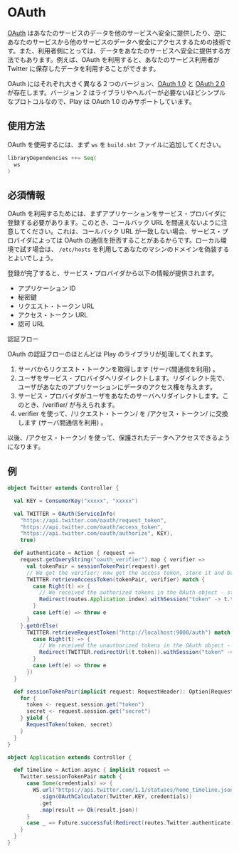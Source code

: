 <!--- Copyright (C) 2009-2015 Typesafe Inc. <http://www.typesafe.com> -->
# OAuth

<!--
[OAuth](http://oauth.net/) is a simple way to publish and interact with protected data. It's also a safer and more secure way for people to give you access. For example, it can be used to access your users' data on [Twitter](https://dev.twitter.com/docs/auth/using-oauth).
-->
[OAuth](http://oauth.net/) はあなたのサービスのデータを他のサービスへ安全に提供したり、逆にあなたのサービスから他のサービスのデータへ安全にアクセスするための技術です。また、利用者側にとっては、データをあなたのサービスへ安全に提供する方法でもあります。例えば、OAuth を利用すると、あなたのサービス利用者が Twitter に保存したデータを利用することができます。

<!--
There are 2 very different versions of OAuth: [OAuth 1.0](http://tools.ietf.org/html/rfc5849) and [OAuth 2.0](http://oauth.net/2/). Version 2 is simple enough to be implemented easily without library or helpers, so Play only provides support for OAuth 1.0.
-->
OAuth にはそれぞれ大きく異なる２つのバージョン、[OAuth 1.0](http://tools.ietf.org/html/rfc5849) と [OAuth 2.0](http://oauth.net/2/) が存在します。バージョン 2 はライブラリやヘルパーが必要ないほどシンプルなプロトコルなので、Play は OAuth 1.0 のみサポートしています。

<!--
## Usage
-->
## 使用方法

<!--
To use OAuth, first add `ws`  to your `build.sbt` file:
-->
OAuth を使用するには、まず `ws` を `build.sbt` ファイルに追加してください。

```scala
libraryDependencies ++= Seq(
  ws
)
```

<!--
## Required Information
-->
## 必須情報

<!--
OAuth requires you to register your application to the service provider. Make sure to check the callback URL that you provide, because the service provider may reject your calls if they don't match. When working locally, you can use `/etc/hosts` to fake a domain on your local machine.
-->
OAuth を利用するためには、まずアプリケーションをサービス・プロバイダに登録する必要があります。このとき、コールバック URL を間違えないように注意してください。これは、コールバック URL が一致しない場合、サービス・プロバイダによっては OAuth の通信を拒否することがあるからです。ローカル環境で試す場合は、 `/etc/hosts` を利用してあなたのマシンのドメインを偽装するとよいでしょう。

<!--
The service provider will give you:
-->
登録が完了すると、サービス・プロバイダから以下の情報が提供されます。

<!--
* Application ID
* Secret key
* Request Token URL
* Access Token URL
* Authorize URL
-->
* アプリケーション ID
* 秘密鍵
* リクエスト・トークン URL
* アクセス・トークン URL
* 認可 URL

<!--
## Authentication Flow
-->
認証フロー

<!--
Most of the flow will be done by the Play library.
-->
OAuth の認証フローのほとんどは Play のライブラリが処理してくれます。

<!--
1. Get a request token from the server (in a server-to-server call)
2. Redirect the user to the service provider, where he will grant your application rights to use his data
3. The service provider will redirect the user back, giving you a /verifier/
4. With that verifier, exchange the /request token/ for an /access token/ (server-to-server call)
-->
1. サーバからリクエスト・トークンを取得します (サーバ間通信を利用) 。
2. ユーザをサービス・プロバイダへリダイレクトします。リダイレクト先で、ユーザがあなたのアプリケーションにデータのアクセス権を与えます。
3. サービス・プロバイダがユーザをあなたのサーバへリダイレクトします。このとき、/verifier/ が与えられます。
4. verifier を使って、/リクエスト・トークン/ を /アクセス・トークン/ に交換します (サーバ間通信を利用) 。

<!--
Now the /access token/ can be passed to any call to access protected data.
-->
以後、/アクセス・トークン/ を使って、保護されたデータへアクセスできるようになります。

<!--
## Example
-->
## 例

```scala
object Twitter extends Controller {

  val KEY = ConsumerKey("xxxxx", "xxxxx")

  val TWITTER = OAuth(ServiceInfo(
    "https://api.twitter.com/oauth/request_token",
    "https://api.twitter.com/oauth/access_token",
    "https://api.twitter.com/oauth/authorize", KEY),
    true)

  def authenticate = Action { request =>
    request.getQueryString("oauth_verifier").map { verifier =>
      val tokenPair = sessionTokenPair(request).get
      // We got the verifier; now get the access token, store it and back to index
      TWITTER.retrieveAccessToken(tokenPair, verifier) match {
        case Right(t) => {
          // We received the authorized tokens in the OAuth object - store it before we proceed
          Redirect(routes.Application.index).withSession("token" -> t.token, "secret" -> t.secret)
        }
        case Left(e) => throw e
      }
    }.getOrElse(
      TWITTER.retrieveRequestToken("http://localhost:9000/auth") match {
        case Right(t) => {
          // We received the unauthorized tokens in the OAuth object - store it before we proceed
          Redirect(TWITTER.redirectUrl(t.token)).withSession("token" -> t.token, "secret" -> t.secret)
        }
        case Left(e) => throw e
      })
  }

  def sessionTokenPair(implicit request: RequestHeader): Option[RequestToken] = {
    for {
      token <- request.session.get("token")
      secret <- request.session.get("secret")
    } yield {
      RequestToken(token, secret)
    }
  }
}
```

```scala
object Application extends Controller {

  def timeline = Action.async { implicit request =>
    Twitter.sessionTokenPair match {
      case Some(credentials) => {
        WS.url("https://api.twitter.com/1.1/statuses/home_timeline.json")
          .sign(OAuthCalculator(Twitter.KEY, credentials))
          .get
          .map(result => Ok(result.json))
      }
      case _ => Future.successful(Redirect(routes.Twitter.authenticate))
    }
  }
}
```
